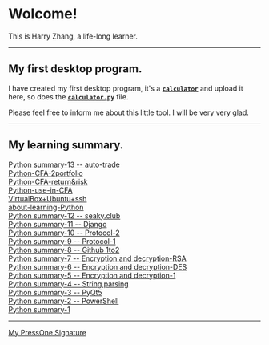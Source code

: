 # Wolcome!   
This is Harry Zhang, a life-long learner.  

---

## My first desktop program. 

I have created my first desktop program, it's a [**`calculator`**](https://github.com/blueeyezhy/blueeyezhy.github.io/tree/master/projects) and upload it here, so does the [**`calculator.py`**](https://gist.github.com/blueeyezhy/ecfa0dce35bdaa49dfffbcb8b940135d) file.  

Please feel free to inform me about this little tool.
I will be very very glad.

---
## My learning summary.

[Python summary-13 -- auto-trade](https://reader.seaky.club/posts/34f5caa50a0d9b0808218d2135354d7cabe1d55cbda187e63ad0d597c1ca4879)   
[Python-CFA-2portfolio](https://reader.seaky.club/posts/1d006cf687dd28f30d36a5f62d586dbd07a595bad3623f22f7f6d2f7ae91a5bf)      
[Python-CFA-return&risk](https://reader.seaky.club/posts/6646ad6a4eb49952d4a340244a06c89e731aa0d1f0086084be4a103b42d4a132)   
[Python-use-in-CFA](https://reader.seaky.club/posts/c246d06aad9af3e92ab1717639521c0cbc16eba1f2888fdae684f8f7b27786c9)    
[VirtualBox+Ubuntu+ssh](https://reader.seaky.club/posts/0eb1a98010597012e2c339139163baf8be08cc71c66e831c48e3f83ddd8c0b3d)   
[about-learning-Python](https://reader.seaky.club/posts/ed8f6a3e824321251533791019eb8e1d7d8f71e234874b58e39d867c837f13d7)   
[Python summary-12 -- seaky.club](https://press.one/files/73c24e023e01bf581fae39b060ac3a0ce7c8e625b97a9f52fbada345b51d23d8)   
[Python summary-11 -- Django](https://press.one/files/de6f75d8b08b29411b8f5c6ad051bc4e87900f47fac7caabc9a9257924408920)    
[Python summary-10 -- Protocol-2](https://press.one/files/8f3846123c2b2879565703800a37b7f60dd19e3ff7821c65c3d43adb5dfb9bca)  
[Python summary-9 -- Protocol-1](https://press.one/files/3bbc71a8a923a30f72c4b2b710aef6a081378f05aa21c2901ab3ea73b5eddffb)    
[Python summary-8 -- Github 1to2](https://press.one/files/e4299a7e8a87f873f9be077eadee69c67c71c4aebb11ae756ecad67ad9505e14)   
[Python summary-7 -- Encryption and decryption-RSA](https://press.one/files/13a170be8a91a67f2b40678962b8195f7ee6b832981fdd2f4fb547fc95b13351)   
[Python summary-6 -- Encryption and decryption-DES](https://press.one/files/47660cce5e8fcd99f98ca20810a1f19a6bc3c6544a690630c344ee7af3ddbcf3)   
[Python summary-5 -- Encryption and decryption-1](https://press.one/files/9ecb935fb12fc91a54c947a91088033981481948143d41d472f2327834062442)   
[Python summary-4 -- String parsing](https://press.one/files/d5e0b45c6e7856b4d6e1cea6f8e5272c4fbe77db65d565e618b2867c7d9b0d0a)   
[Python summary-3 -- PyQt5](https://press.one/files/b144e92ec716bf268ca4eb1124a78a11d12fa19f8b2f627e452843c37366d472)  
[Python summary-2 -- PowerShell](https://press.one/files/322f2647c0bb7f85f214c109a35bd3ce744b6710083e64e1b38e19de107076e5)  
[Python summary-1](https://press.one/files/4c7f8014a7c4d8a3bdeb04207171c096b59d27765458429129bd07a060dee68a)

---
[My PressOne Signature](https://press.one/p/v?s=6ad6904f049eb87bd922e0f227b4c7d1cb23b3f007cae923e3f28cfd06948b37431a7d6c2235a5ed5da743162a47802bf7da163d904ebe949f3d2e63d299f6dd01&h=7024eeac5b6eb0db1886f5fb4e63ae6bcbc10816e4e8e5bce4e297584fe2f112&a=7c08521960497a61baf3f1c9760ff2a4cc66be1c&f=P1&v=3)